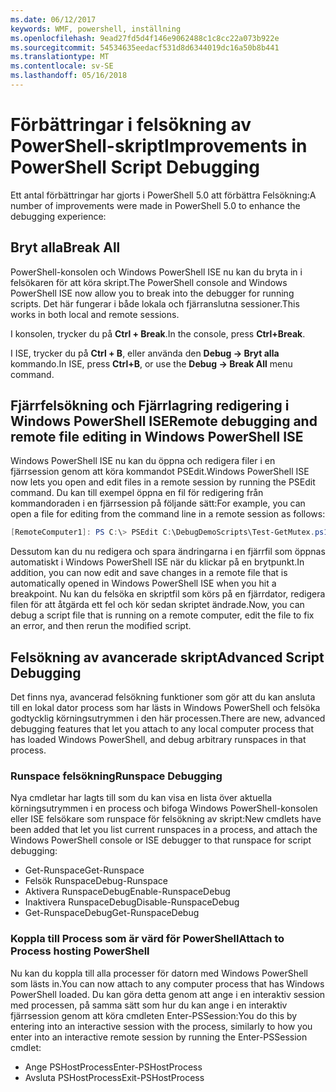 ```yaml
---
ms.date: 06/12/2017
keywords: WMF, powershell, inställning
ms.openlocfilehash: 9ead27fd5d4f146e9062488c1c8cc22a073b922e
ms.sourcegitcommit: 54534635eedacf531d8d6344019dc16a50b8b441
ms.translationtype: MT
ms.contentlocale: sv-SE
ms.lasthandoff: 05/16/2018
---
```

# <a name="improvements-in-powershell-script-debugging"></a><span data-ttu-id="2b9e4-102">Förbättringar i felsökning av PowerShell-skript</span><span class="sxs-lookup"><span data-stu-id="2b9e4-102">Improvements in PowerShell Script Debugging</span></span>

<span data-ttu-id="2b9e4-103">Ett antal förbättringar har gjorts i PowerShell 5.0 att förbättra Felsökning:</span><span class="sxs-lookup"><span data-stu-id="2b9e4-103">A number of improvements were made in PowerShell 5.0 to enhance the debugging experience:</span></span>

## <a name="break-all"></a><span data-ttu-id="2b9e4-104">Bryt alla</span><span class="sxs-lookup"><span data-stu-id="2b9e4-104">Break All</span></span>

<span data-ttu-id="2b9e4-105">PowerShell-konsolen och Windows PowerShell ISE nu kan du bryta in i felsökaren för att köra skript.</span><span class="sxs-lookup"><span data-stu-id="2b9e4-105">The PowerShell console and Windows PowerShell ISE now allow you to break into the debugger for running scripts.</span></span> <span data-ttu-id="2b9e4-106">Det här fungerar i både lokala och fjärranslutna sessioner.</span><span class="sxs-lookup"><span data-stu-id="2b9e4-106">This works in both local and remote sessions.</span></span>

<span data-ttu-id="2b9e4-107">I konsolen, trycker du på **Ctrl + Break**.</span><span class="sxs-lookup"><span data-stu-id="2b9e4-107">In the console, press **Ctrl+Break**.</span></span>

<span data-ttu-id="2b9e4-108">I ISE, trycker du på **Ctrl + B**, eller använda den **Debug -> Bryt alla** kommando.</span><span class="sxs-lookup"><span data-stu-id="2b9e4-108">In ISE, press **Ctrl+B**, or use the **Debug -> Break All** menu command.</span></span>

## <a name="remote-debugging-and-remote-file-editing-in-windows-powershell-ise"></a><span data-ttu-id="2b9e4-109">Fjärrfelsökning och Fjärrlagring redigering i Windows PowerShell ISE</span><span class="sxs-lookup"><span data-stu-id="2b9e4-109">Remote debugging and remote file editing in Windows PowerShell ISE</span></span>

<span data-ttu-id="2b9e4-110">Windows PowerShell ISE nu kan du öppna och redigera filer i en fjärrsession genom att köra kommandot PSEdit.</span><span class="sxs-lookup"><span data-stu-id="2b9e4-110">Windows PowerShell ISE now lets you open and edit files in a remote session by running the PSEdit command.</span></span>
<span data-ttu-id="2b9e4-111">Du kan till exempel öppna en fil för redigering från kommandoraden i en fjärrsession på följande sätt:</span><span class="sxs-lookup"><span data-stu-id="2b9e4-111">For example, you can open a file for editing from the command line in a remote session as follows:</span></span>

```powershell
[RemoteComputer1]: PS C:\> PSEdit C:\DebugDemoScripts\Test-GetMutex.ps1
```

<span data-ttu-id="2b9e4-112">Dessutom kan du nu redigera och spara ändringarna i en fjärrfil som öppnas automatiskt i Windows PowerShell ISE när du klickar på en brytpunkt.</span><span class="sxs-lookup"><span data-stu-id="2b9e4-112">In addition, you can now edit and save changes in a remote file that is automatically opened in Windows PowerShell ISE when you hit a breakpoint.</span></span>
<span data-ttu-id="2b9e4-113">Nu kan du felsöka en skriptfil som körs på en fjärrdator, redigera filen för att åtgärda ett fel och kör sedan skriptet ändrade.</span><span class="sxs-lookup"><span data-stu-id="2b9e4-113">Now, you can debug a script file that is running on a remote computer, edit the file to fix an error, and then rerun the modified script.</span></span>

## <a name="advanced-script-debugging"></a><span data-ttu-id="2b9e4-114">Felsökning av avancerade skript</span><span class="sxs-lookup"><span data-stu-id="2b9e4-114">Advanced Script Debugging</span></span>

<span data-ttu-id="2b9e4-115">Det finns nya, avancerad felsökning funktioner som gör att du kan ansluta till en lokal dator process som har lästs in Windows PowerShell och felsöka godtycklig körningsutrymmen i den här processen.</span><span class="sxs-lookup"><span data-stu-id="2b9e4-115">There are new, advanced debugging features that let you attach to any local computer process that has loaded Windows PowerShell, and debug arbitrary runspaces in that process.</span></span>

### <a name="runspace-debugging"></a><span data-ttu-id="2b9e4-116">Runspace felsökning</span><span class="sxs-lookup"><span data-stu-id="2b9e4-116">Runspace Debugging</span></span>

<span data-ttu-id="2b9e4-117">Nya cmdletar har lagts till som du kan visa en lista över aktuella körningsutrymmen i en process och bifoga Windows PowerShell-konsolen eller ISE felsökare som runspace för felsökning av skript:</span><span class="sxs-lookup"><span data-stu-id="2b9e4-117">New cmdlets have been added that let you list current runspaces in a process, and attach the Windows PowerShell console or ISE debugger to that runspace for script debugging:</span></span>

-   <span data-ttu-id="2b9e4-118">Get-Runspace</span><span class="sxs-lookup"><span data-stu-id="2b9e4-118">Get-Runspace</span></span>
-   <span data-ttu-id="2b9e4-119">Felsök Runspace</span><span class="sxs-lookup"><span data-stu-id="2b9e4-119">Debug-Runspace</span></span>
-   <span data-ttu-id="2b9e4-120">Aktivera RunspaceDebug</span><span class="sxs-lookup"><span data-stu-id="2b9e4-120">Enable-RunspaceDebug</span></span>
-   <span data-ttu-id="2b9e4-121">Inaktivera RunspaceDebug</span><span class="sxs-lookup"><span data-stu-id="2b9e4-121">Disable-RunspaceDebug</span></span>
-   <span data-ttu-id="2b9e4-122">Get-RunspaceDebug</span><span class="sxs-lookup"><span data-stu-id="2b9e4-122">Get-RunspaceDebug</span></span>

### <a name="attach-to-process-hosting-powershell"></a><span data-ttu-id="2b9e4-123">Koppla till Process som är värd för PowerShell</span><span class="sxs-lookup"><span data-stu-id="2b9e4-123">Attach to Process hosting PowerShell</span></span>

<span data-ttu-id="2b9e4-124">Nu kan du koppla till alla processer för datorn med Windows PowerShell som lästs in.</span><span class="sxs-lookup"><span data-stu-id="2b9e4-124">You can now attach to any computer process that has Windows PowerShell loaded.</span></span> <span data-ttu-id="2b9e4-125">Du kan göra detta genom att ange i en interaktiv session med processen, på samma sätt som hur du kan ange i en interaktiv fjärrsession genom att köra cmdleten Enter-PSSession:</span><span class="sxs-lookup"><span data-stu-id="2b9e4-125">You do this by entering into an interactive session with the process, similarly to how you enter into an interactive remote session by running the Enter-PSSession cmdlet:</span></span>

-   <span data-ttu-id="2b9e4-126">Ange PSHostProcess</span><span class="sxs-lookup"><span data-stu-id="2b9e4-126">Enter-PSHostProcess</span></span>
-   <span data-ttu-id="2b9e4-127">Avsluta PSHostProcess</span><span class="sxs-lookup"><span data-stu-id="2b9e4-127">Exit-PSHostProcess</span></span>
